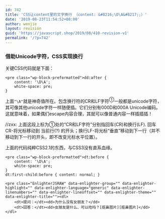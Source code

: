 ```yaml
---
id: 742
title: 'CSS让content里的文字换行 （content: &#8216;\D\A&#8217;;）'
date: '2019-08-23T11:54:52+08:00'
author: wenjie
layout: revision
guid: 'https://javascript.shop/2019/08/410-revision-v1'
permalink: '/?p=742'
---
```


### 借助Unicode字符，CSS实现换行

关键CSS代码就是下面：

```
<pre class="wp-block-preformatted">dd:after {
    content: '\D\A';
    white-space: pre;
}
```

上面`"\A"`就是神奇值所在。包含换行符的CR和LF字符<sup>①</sup>一般都是unicode字符，其可像其他unicode字符一样随便插。它们分别有000D和000A Unicode编码。这就意味着，如果偶们escape内容合理，其就可以像普通内容一样插插插！

//zxx: 上面这段上标为①处的“CR和LF字符”分别指回车(CR)和换行(LF). 回车CR-将光标移动到 当前行(?) 的开头；换行LF-将光标“垂直”移动到下一行（并不移动到下一行的开头，即不改变光标水平位置）。

上面的代码纯粹CSS2.1的东西，与CSS3没有直系血缘。

```
<pre class="wp-block-preformatted">dt:before {
    content: '\D\A';
    white-space: pre;
}
dt:first-child:before { content: normal; }
```

```
<pre class="EnlighterJSRAW" data-enlighter-group="" data-enlighter-highlight="" data-enlighter-language="generic" data-enlighter-linenumbers="" data-enlighter-lineoffset="" data-enlighter-theme="" data-enlighter-title=""><dl>
    <dt>提问：</dt><dd>为什么没有女朋友？</dd>
    <dt>回答：</dt><dd>女朋友是什么、可以吃吗？[抠鼻图片][抠鼻图片]</dd>
</dl>
```